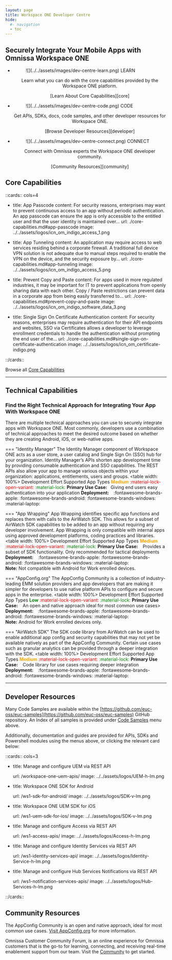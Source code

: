 ```yaml
---
layout: page
title: Workspace ONE Developer Centre
hide:
  #- navigation
  - toc
---
```


## Securely Integrate Your Mobile Apps with Omnissa Workspace ONE

<div class="grid cards" markdown>

- <figure markdown="span">
    ![](../../assets/images/dev-centre-learn.png)
    <caption>LEARN</caption>
    </figure>
  
    <p style="text-align: center;"> Learn what you can do with the core capabilities provided by the Workspace ONE platform. </p>

    <p style="text-align: center;"> [Learn About Core Capabilities][core]</p>

- <figure markdown="span">
    ![](../../assets/images/dev-centre-code.png)
    <caption>CODE</caption>
    </figure>
  
    <p style="text-align: center;"> Get APIs, SDKs, docs, code samples, and other developer resources for Workspace ONE. </p>

    <p style="text-align: center;"> [Browse Developer Resources][developer] </p>

- <figure markdown="span">
    ![](../../assets/images/dev-centre-connect.png)
    <caption>CONNECT</caption>
    </figure>
  
    <p style="text-align: center;"> Connect with Omnissa experts the Workspace ONE developer community. </p>

    <p style="text-align: center;"> [Community Resources][community] </p>

</div>

## Core Capabilities

::cards:: cols=4

- title: App Passcode
  content: For security reasons, enterprises may want to prevent continuous access to an app without periodic authentication. An app passcode can ensure the app is only accessible to the entitled user and that the user identity is maintained over...
  url: ./core-capabilities.md#app-passcode
  image: ../../assets/logos/icn_om_indigo_access_1.png

- title: App Tunneling
  content: An application may require access to web services residing behind a corporate firewall. A traditional full device VPN solution is not adequate due to manual steps required to enable the VPN on the device, and the security exposure by...
  url: ./core-capabilities.md#app-tunneling
  image: ../../assets/logos/icn_om_indigo_access_5.png

- title: Prevent Copy and Paste
  content: For apps used in more regulated industries, it may be important for IT to prevent applications from openly sharing data with each other. Copy / Paste restrictions can prevent data in a corporate app from being easily transferred to...
  url: ./core-capabilities.md#prevent-copy-and-paste
  image: ../../assets/logos/icn_om_indigo_software_data_3.png

- title: Single Sign On Certificate Authentication
  content: For security reasons, enterprises may require authentication for their API endpoints and websites, SSO via Certificates allows a developer to leverage enrollment credentials to handle the authentication without prompting the end user of the...
  url: ./core-capabilities.md#single-sign-on-certificate-authentication
  image: ../../assets/logos/icn_om_certificate-indigo.png

::/cards::

Browse all [Core Capabilities](core-capabilities.md)

---

## Technical Capabilities

### Find the Right Technical Approach for Integrating Your App With Workspace ONE

There are multiple technical approaches you can use to securely integrate apps with Workspace ONE. Most commonly, developers use a combination of technical approaches to meet the desired outcome based on whether they are creating Android, iOS, or web-native apps.

<div class="grid" markdown>

=== "Identity Manager"
    The Identity Manager component of Workspace ONE acts as a user store, a user catalog and Single Sign On (SSO) hub for your organization. Identity Manager’s APIs shorten app development time by providing consumable authentication and SSO capabilities. The REST APIs also allow your app to manage various objects within your organization: applications, entitlements, users and groups. <table width: 100%>  <thead>  <tr>  <th>Development Effort</th>  <th>Supported App Types</th>  </tr>  </thead>  <tr>  <td><span style="color:orange">**Medium**</span></td>  <td><span style="color:red">:material-lock-open-variant:</span>    <span style="color:green">:material-lock:</span></td>  </tr>  <tr>  <td>**Primary Use Case:**&ensp; Giving end users easy authentication into your application</td>  <td>**Deployment:** &ensp; :fontawesome-brands-apple: :fontawesome-brands-android: :fontawesome-brands-windows: :material-laptop: </td>  </tr>  </table>

=== "App Wrapping"
    App Wrapping identifies specific app functions and replaces them with calls to the AirWatch SDK. This allows for a subset of AirWatch SDK capabilities to be added to an app without requiring any developer involvement. App Wrapping is only compatible with internal apps using approved development platforms, coding practices and libraries. <table width: 100%>  <thead>  <tr>  <th>Development Effort</th>  <th>Supported App Types</th>  </tr>  </thead>  <tr>  <td><span style="color:orange">**Medium**</span></td>  <td><span style="color:red">:material-lock-open-variant:</span>    <span style="color:green">:material-lock:</span></td>  </tr>  <tr>  <td>**Primary Use Case:** &ensp; Provides a subset of SDK functionality. Only recommended for tactical deployments</td>  <td>**Deployment:**  &ensp; :fontawesome-brands-apple: :fontawesome-brands-android: :fontawesome-brands-windows: :material-laptop: <br>**Note:** Not compatible with Android for Work enrolled devices.</td>  </tr>  </table>

=== "AppConfig.org"
    The AppConfig Community is a collection of industry-leading EMM solution providers and app developers that are making it simpler for developers to use native platform APIs to configure and secure apps in the enterprise. <table width: 100%>  <thead>  <tr>  <th>Development Effort</th>  <th>Supported App Types</th>  </tr>  </thead>  <tr>  <td><span style="color:green">**Low**</span></td>  <td><span style="color:red">:material-lock-open-variant:</span>    <span style="color:green">:material-lock:</span></td>  </tr>  <tr>  <td>**Primary Use Case:**  &ensp; An open and native approach ideal for most common use cases></td>  <td>**Deployment:**  &ensp; :fontawesome-brands-apple: :fontawesome-brands-android: :fontawesome-brands-windows: :material-laptop: <br>**Note:** Android for Work enrolled devices only.</td>  </tr>  </table>

=== "AirWatch SDK"
    The SDK code library from AirWatch can be used to enable additional app config and security capabilities that may not yet be available natively as part of the AppConfig Community. Certain use cases such as granular analytics can be provided through a deeper integration with the SDK. 
    <table width: 100%>  <thead>  <tr>  <th>Development Effort</th>  <th>Supported App Types</th>  </tr>  </thead>  <tr>  <td><span style="color:orange">**Medium**</span></td>  <td><span style="color:red">:material-lock-open-variant:</span>    <span style="color:green">:material-lock:</span></td>  </tr>  <tr>  <td>**Primary Use Case:** &ensp; Code library for use cases requiring deeper integration</td>  <td>**Deployment:** &ensp; :fontawesome-brands-apple: :fontawesome-brands-android: :fontawesome-brands-windows: :material-laptop: </td>  </tr>  </table>

</div>
<!-- :fontawesome-brands-apple: :fontawesome-brands-android: :fontawesome-brands-windows: :material-laptop: -->

---

## Developer Resources

Many Code Samples are available within the [https://github.com/euc-oss/euc-samples](https://github.com/euc-oss/euc-samples) GitHub repository. An Index of all samples is provided under [Code Samples](../../samples/index.md) menu above.

Additionally, documentation and guides are provided for APIs, SDKs and Powershell modules using the menus above, or clicking the relevant card below:

::cards:: cols=3

- title: Manage and configure UEM via REST API
  
  url: /workspace-one-uem-apis/
  image: ../../assets/logos/UEM-h-lm.png

- title: Workspace ONE SDK for Android

  url: /ws1-sdk-for-android/
  image: ../../assets/logos/SDK-v-lm.png

- title: Workspace ONE UEM SDK for iOS

  url: /ws1-uem-sdk-for-ios/
  image: ../../assets/logos/SDK-v-lm.png

- title: Manage and configure Access via REST API
  
  url: /ws1-access-apis/
  image: ../../assets/logos/Access-h-lm.png

- title: Manage and configure Identity Services via REST API
  
  url: /ws1-identity-services-api/
  image: ../../assets/logos/Identity-Service-h-lm.png

- title: Manage and configure Hub Services Notifications via REST API
  
  url: /ws1-notification-services-apis/
  image: ../../assets/logos/Hub-Services-h-lm.png

::/cards::

## Community Resources

The AppConfig Community is an open and native approach, ideal for most common use cases. [Visit AppConfig.org](https://appconfig.org/) for more information.

Omnissa Customer Community Forum, is an online experience for Omnissa customers that is the go-to for learning, connecting, and receiving real-time enablement support from our team. Visit the [Community](https://community.omnissa.com/) to get started.

[core]: #core-capabilities
[developer]: #developer-resources
[community]: #community-resources
